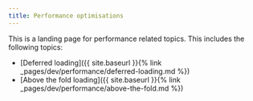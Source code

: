 ```yaml
---
title: Performance optimisations
---
```


This is a landing page for performance related topics. This includes the following topics:

-   [Deferred loading]({{ site.baseurl }}{% link _pages/dev/performance/deferred-loading.md %})
-   [Above the fold loading]({{ site.baseurl }}{% link _pages/dev/performance/above-the-fold.md %})
